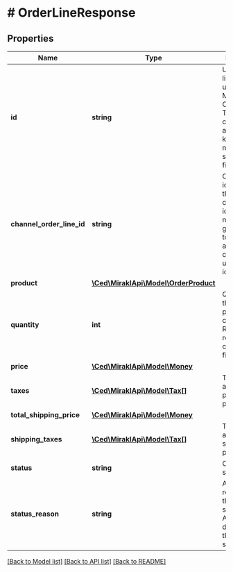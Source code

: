 # # OrderLineResponse

## Properties

Name | Type | Description | Notes
------------ | ------------- | ------------- | -------------
**id** | **string** | Unique order line identifier used by Mirakl Connect. This identifier can be used as a primary key, but it must not be shared with final users. | [optional]
**channel_order_line_id** | **string** | Order line identifier on the sales channel. This identifier is not guaranteed to be unique as different channels can use the same identifier. | [optional]
**product** | [**\Ced\MiraklApi\Model\OrderProduct**](OrderProduct.md) |  | [optional]
**quantity** | **int** | Quantity of the ordered product after cancellations. Refunds and rejects do not change this field. | [optional]
**price** | [**\Ced\MiraklApi\Model\Money**](Money.md) |  | [optional]
**taxes** | [**\Ced\MiraklApi\Model\Tax[]**](Tax.md) | Taxes applied to product prices | [optional]
**total_shipping_price** | [**\Ced\MiraklApi\Model\Money**](Money.md) |  | [optional]
**shipping_taxes** | [**\Ced\MiraklApi\Model\Tax[]**](Tax.md) | Taxes applied to shipping prices | [optional]
**status** | **string** | Order line status | [optional]
**status_reason** | **string** | Additional reason about the order line status. Availability depends on the order line status. | [optional]

[[Back to Model list]](../../README.md#models) [[Back to API list]](../../README.md#endpoints) [[Back to README]](../../README.md)
